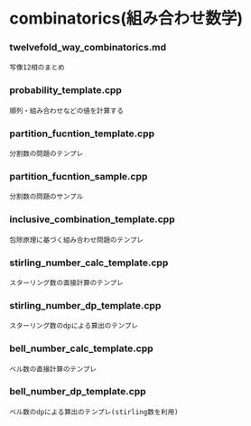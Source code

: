 # combinatorics(組み合わせ数学)

### twelvefold_way_combinatorics.md<br>
    写像12相のまとめ
### probability_template.cpp<br>
    順列・組み合わせなどの値を計算する
### partition_fucntion_template.cpp<br>
    分割数の問題のテンプレ
### partition_fucntion_sample.cpp<br>
    分割数の問題のサンプル
### inclusive_combination_template.cpp<br>
    包除原理に基づく組み合わせ問題のテンプレ
### stirling_number_calc_template.cpp<br>
    スターリング数の直接計算のテンプレ
### stirling_number_dp_template.cpp<br>
    スターリング数のdpによる算出のテンプレ
### bell_number_calc_template.cpp<br>
    ベル数の直接計算のテンプレ
### bell_number_dp_template.cpp<br>
    ベル数のdpによる算出のテンプレ(stirling数を利用)